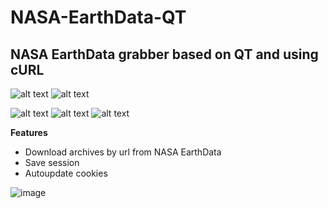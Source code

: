 # NASA-EarthData-QT
## NASA EarthData grabber based on QT and using cURL



![alt text](https://img.shields.io/badge/Status-in%20complete-darkgreen?style=for-the-badge&logo=Buddy) ![alt text](https://img.shields.io/badge/NASA-grey?style=for-the-badge&logo=nasa)

![alt text](https://img.shields.io/badge/Qt6-6.7.3-blue?style=flat-square&logo=qt) 
![alt text](https://img.shields.io/badge/include-cURL.h-blue?style=flat-square&logo=curl)
![alt text](https://img.shields.io/badge/compatible%20-linux-blue?style=flat-square&logo=linux)



**Features**
* Download archives by url from NASA EarthData
* Save session
* Autoupdate cookies

  

![image](https://github.com/user-attachments/assets/38512476-7216-4562-a060-d63b11406339)

